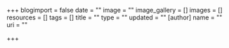 +++
blogimport = false
date = ""
image = ""
image_gallery = []
images = []
resources = []
tags = []
title = ""
type = ""
updated = ""
[author]
name = ""
uri = ""

+++

